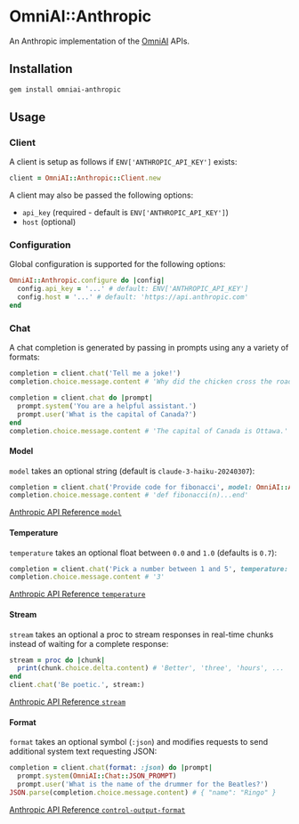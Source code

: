 # OmniAI::Anthropic

An Anthropic implementation of the [OmniAI](https://github.com/ksylvest/omniai) APIs.

## Installation

```sh
gem install omniai-anthropic
```

## Usage

### Client

A client is setup as follows if `ENV['ANTHROPIC_API_KEY']` exists:

```ruby
client = OmniAI::Anthropic::Client.new
```

A client may also be passed the following options:

- `api_key` (required - default is `ENV['ANTHROPIC_API_KEY']`)
- `host` (optional)

### Configuration

Global configuration is supported for the following options:

```ruby
OmniAI::Anthropic.configure do |config|
  config.api_key = '...' # default: ENV['ANTHROPIC_API_KEY']
  config.host = '...' # default: 'https://api.anthropic.com'
end
```

### Chat

A chat completion is generated by passing in prompts using any a variety of formats:

```ruby
completion = client.chat('Tell me a joke!')
completion.choice.message.content # 'Why did the chicken cross the road? To get to the other side.'
```

```ruby
completion = client.chat do |prompt|
  prompt.system('You are a helpful assistant.')
  prompt.user('What is the capital of Canada?')
end
completion.choice.message.content # 'The capital of Canada is Ottawa.'
```

#### Model

`model` takes an optional string (default is `claude-3-haiku-20240307`):

```ruby
completion = client.chat('Provide code for fibonacci', model: OmniAI::Anthropic::Chat::Model::CLAUDE_SONNET)
completion.choice.message.content # 'def fibonacci(n)...end'
```

[Anthropic API Reference `model`](https://docs.anthropic.com/en/api/messages)

#### Temperature

`temperature` takes an optional float between `0.0` and `1.0` (defaults is `0.7`):

```ruby
completion = client.chat('Pick a number between 1 and 5', temperature: 1.0)
completion.choice.message.content # '3'
```

[Anthropic API Reference `temperature`](https://docs.anthropic.com/en/api/messages)

#### Stream

`stream` takes an optional a proc to stream responses in real-time chunks instead of waiting for a complete response:

```ruby
stream = proc do |chunk|
  print(chunk.choice.delta.content) # 'Better', 'three', 'hours', ...
end
client.chat('Be poetic.', stream:)
```

[Anthropic API Reference `stream`](https://docs.anthropic.com/en/api/messages)

#### Format

`format` takes an optional symbol (`:json`) and modifies requests to send additional system text requesting JSON:

```ruby
completion = client.chat(format: :json) do |prompt|
  prompt.system(OmniAI::Chat::JSON_PROMPT)
  prompt.user('What is the name of the drummer for the Beatles?')
JSON.parse(completion.choice.message.content) # { "name": "Ringo" }
```

[Anthropic API Reference `control-output-format`](https://docs.anthropic.com/en/docs/control-output-format)
